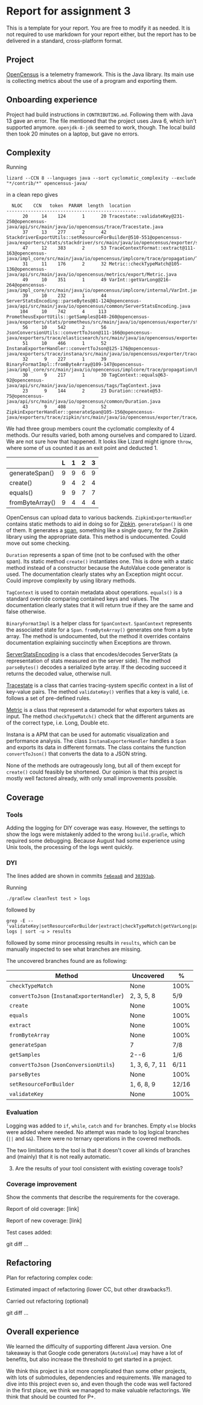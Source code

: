 # Report for assignment 3

This is a template for your report. You are free to modify it as needed.
It is not required to use markdown for your report either, but the report
has to be delivered in a standard, cross-platform format.

## Project

[OpenCensus](https://github.com/census-instrumentation/opencensus-java) is a telemetry framework. This is the Java library. Its main use is collecting metrics about the use of a program and exporting them.

## Onboarding experience

Project had build instructions in `CONTRIBUTING.md`. Following them with Java 13 gave an error. The file mentioned that the project uses Java 6, which isn't supported anymore. `openjdk-8-jdk` seemed to work, though. The local build then took 20 minutes on a laptop, but gave no errors.

## Complexity
Running

```
lizard --CCN 8 --languages java --sort cyclomatic_complexity --exclude "*/contrib/*" opencensus-java/
```

in a clean repo gives

```
  NLOC    CCN   token  PARAM  length  location  
------------------------------------------------
      20     14    124      1      20 Tracestate::validateKey@231-250@opencensus-java/api/src/main/java/io/opencensus/trace/Tracestate.java
      37     13    277      2      42 StackdriverExportUtils::setResourceForBuilder@510-551@opencensus-java/exporters/stats/stackdriver/src/main/java/io/opencensus/exporter/stats/stackdriver/StackdriverExportUtils.java
      47     12    383      2      53 TraceContextFormat::extract@111-163@opencensus-java/impl_core/src/main/java/io/opencensus/implcore/trace/propagation/TraceContextFormat.java
      31     11    176      2      32 Metric::checkTypeMatch@105-136@opencensus-java/api/src/main/java/io/opencensus/metrics/export/Metric.java
      49     10    351      1      49 VarInt::getVarLong@216-264@opencensus-java/impl_core/src/main/java/io/opencensus/implcore/internal/VarInt.java
      39     10    232      1      44 ServerStatsEncoding::parseBytes@81-124@opencensus-java/api/src/main/java/io/opencensus/common/ServerStatsEncoding.java
     104     10    742      4     113 PrometheusExportUtils::getSamples@148-260@opencensus-java/exporters/stats/prometheus/src/main/java/io/opencensus/exporter/stats/prometheus/PrometheusExportUtils.java
      56     10    542      2      56 JsonConversionUtils::convertToJson@111-166@opencensus-java/exporters/trace/elasticsearch/src/main/java/io/opencensus/exporter/trace/elasticsearch/JsonConversionUtils.java
      51     10    466      1      52 InstanaExporterHandler::convertToJson@125-176@opencensus-java/exporters/trace/instana/src/main/java/io/opencensus/exporter/trace/instana/InstanaExporterHandler.java
      32      9    227      1      39 BinaryFormatImpl::fromByteArray@109-147@opencensus-java/impl_core/src/main/java/io/opencensus/implcore/trace/propagation/BinaryFormatImpl.java
      30      9    217      1      30 TagContext::equals@63-92@opencensus-java/api/src/main/java/io/opencensus/tags/TagContext.java
      23      9    144      2      23 Duration::create@53-75@opencensus-java/api/src/main/java/io/opencensus/common/Duration.java
      43      9    408      2      52 ZipkinExporterHandler::generateSpan@105-156@opencensus-java/exporters/trace/zipkin/src/main/java/io/opencensus/exporter/trace/zipkin/ZipkinExporterHandler.java
```

We had three group members count the cyclomatic complexity of 4 methods. Our results varied, both among ourselves and compared to Lizard. We are not sure how that happened. It looks like Lizard might ignore `throw`, where some of us counted it as an exit point and deducted 1.

|                 | L | 1 | 2 | 3 |
|-----------------|---|---|---|---|
| generateSpan()  | 9 | 9 | 6 | 9 |
| create()        | 9 | 4 | 2 | 4 |
| equals()        | 9 | 9 | 7 | 7 |
| fromByteArray() | 9 | 4 | 4 | 4 |

OpenCensus can upload data to various backends. `ZipkinExporterHandler` contains static methods to aid in doing so for [Zipkin](https://github.com/openzipkin/zipkin). `generateSpan()` is one of them. It generates a [span](https://opencensus.io/tracing/span/), something like a single query, for the Zipkin library using the appropriate data. This method is undocumented. Could move out some checking.

`Duration` represents a span of time (not to be confused with the other span). Its static method `create()` instantiates one. This is done with a static method instead of a constructor because the AutoValue code generator is used. The documentation clearly states why an Exception might occur. Could improve complexity by using library methods.

`TagContext` is used to contain metadata about operations. `equals()` is a standard override comparing contained keys and values. The documentation clearly states that it will return true if they are the same and false otherwise.

`BinaryFormatImpl` is a helper class for `SpanContext`. `SpanContext` represents the associated state for a `Span`. `fromByteArray()` generates one from a byte array. The method is undocumented, but the method it overrides contains documentation explaining succinctly when Exceptions are thrown.

[ServerStatsEncoding](https://javadoc.io/doc/io.opencensus/opencensus-api/latest/io/opencensus/common/ServerStatsEncoding.html) is a class that encodes/decodes ServerStats (a representation of stats measured on the server side). The method `parseBytes()` decodes a serialized byte array. If the decoding succeed it returns the decoded value, otherwise null. 

[Tracestate](https://javadoc.io/static/io.opencensus/opencensus-api/0.25.0/io/opencensus/trace/Tracestate.html) is a class that carries tracing-system specific context in a list of key-value pairs. The method `validateKey()` verifies that a key is valid, i.e. follows a set of pre-defined rules.

[Metric](https://javadoc.io/static/io.opencensus/opencensus-api/0.25.0/io/opencensus/metrics/Metrics.html) is a class that represent a datamodel for what exporters takes as input. The method `checkTypeMatch()` check that the different arguments are of the correct type, i.e. Long, Double etc.

Instana is a APM that can be used for automatic visualization and performance analysis. The class `InstanaExporterHandler` handles a `Span` and exports its data in different formats. The class contains the function `convertToJson()` that converts the data to a JSON string.

None of the methods are outrageously long, but all of them except for `create()` could feasibly be shortened. Our opinion is that this project is mostly well factored already, with only small improvements possible.

## Coverage


### Tools

Adding the logging for DIY coverage was easy. However, the settings to show the logs were mistakenly added to the wrong `build.gradle`, which required some debugging. Because August had some experience using Unix tools, the processing of the logs went quickly.

### DYI
The lines added are shown in commits [`fe6eaa8`](https://github.com/augustjanse/opencensus-java/commit/fe6eaa84ddcaf5571836f17317e1bb6ab4422e4a) and [`30393ab`](https://github.com/augustjanse/opencensus-java/commit/30393ab48c4aea18ba9de9d10a814f450eb5aebe).

Running

```
./gradlew cleanTest test > logs
```

followed by 

```
grep -E -- 'validateKey|setResourceForBuilder|extract|checkTypeMatch|getVarLong|parseBytes|getSamples|convertToJson|convertToJson|fromByteArray|equals|create|generateSpan' logs | sort -u > results
```

followed by some minor processing results in `results`, which can be manually inspected to see what branches are missing.

The uncovered branches found are as following:

| Method                                     | Uncovered      | %     |
|--------------------------------------------|----------------|-------|
| `checkTypeMatch`                           | None           | 100%  |
| `convertToJson` (`InstanaExporterHandler`) | 2, 3, 5, 8     | 5/9   |
| `create`                                   | None           | 100%  |
| `equals`                                   | None           | 100%  |
| `extract`                                  | None           | 100%  |
| `fromByteArray`                            | None           | 100%  |
| `generateSpan`                             | 7              | 7/8   |
| `getSamples`                               | 2--6           | 1/6   |
| `convertToJson` (`JsonConversionUtils`)    | 1, 3, 6, 7, 11 | 6/11  |
| `parseBytes`                               | None           | 100%  |
| `setResourceForBuilder`                    | 1, 6, 8, 9     | 12/16 |
| `validateKey`                              | None           | 100%  |

### Evaluation

Logging was added to `if`, `while`, `catch` and `for` branches. Empty `else` blocks were added where needed. No attempt was made to log logical branches (`||` and `&&`). There were no ternary operations in the covered methods.

The two limitations to the tool is that it doesn't cover all kinds of branches and (mainly) that it is not really automatic.

3. Are the results of your tool consistent with existing coverage tools?

### Coverage improvement

Show the comments that describe the requirements for the coverage.

Report of old coverage: [link]

Report of new coverage: [link]

Test cases added:

git diff ...

## Refactoring

Plan for refactoring complex code:

Estimated impact of refactoring (lower CC, but other drawbacks?).

Carried out refactoring (optional)

git diff ...

## Overall experience

We learned the difficulty of supporting different Java version. One takeaway is that Google code generators (`AutoValue`) may have a lot of benefits, but also increase the threshold to get started in a project.

We think this project is a lot more complicated than some other projects, with lots of submodules, dependencies and requirements. We managed to dive into this project even so, and even though the code was well factored in the first place, we think we managed to make valuable refactorings. We think that should be counted for P+.

